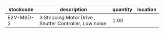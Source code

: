 |stockcode|description|quantity|location|
|---------|-----------|--------|--------|
|E2V-MSD-3|3 Stepping Motor Drive , Shutter Controller, Low noise|1.00||
